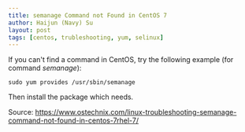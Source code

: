 ```yaml
---
title: semanage Command not Found in CentOS 7
author: Haijun (Navy) Su
layout: post
tags: [centos, trubleshooting, yum, selinux]
---
```


If you can't find a command in CentOS, try the following example (for command *semanage*):
```
sudo yum provides /usr/sbin/semanage
```
Then install the package which needs.

Source: <https://www.ostechnix.com/linux-troubleshooting-semanage-command-not-found-in-centos-7rhel-7/>

